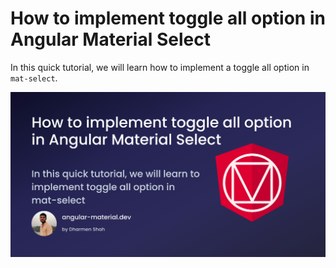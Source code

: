 # How to implement toggle all option in Angular Material Select

In this quick tutorial, we will learn how to implement a toggle all option in `mat-select`.

[![cover](./cover.png)](https://angular-material.dev/articles/mat-select-all)
